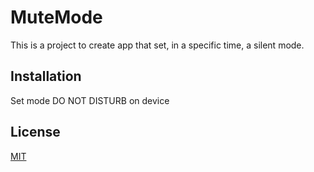 # MuteMode

This is a project to create app that set, in a specific time, a silent mode.
## Installation

Set mode DO NOT DISTURB on device
## License

[MIT](https://choosealicense.com/licenses/mit/)
